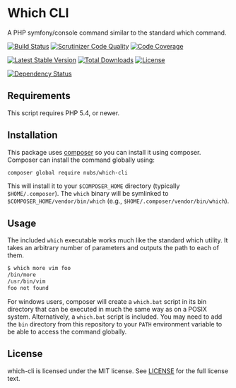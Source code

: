 # Which CLI
A PHP symfony/console command similar to the standard which command.

[![Build Status](http://img.shields.io/travis/nubs/which-cli.svg?style=flat)](https://travis-ci.org/nubs/which-cli)
[![Scrutinizer Code Quality](http://img.shields.io/scrutinizer/g/nubs/which-cli.svg?style=flat)](https://scrutinizer-ci.com/g/nubs/which-cli/)
[![Code Coverage](http://img.shields.io/coveralls/nubs/which-cli.svg?style=flat)](https://coveralls.io/r/nubs/which-cli)

[![Latest Stable Version](http://img.shields.io/packagist/v/nubs/which-cli.svg?style=flat)](https://packagist.org/packages/nubs/which-cli)
[![Total Downloads](http://img.shields.io/packagist/dt/nubs/which-cli.svg?style=flat)](https://packagist.org/packages/nubs/which-cli)
[![License](http://img.shields.io/packagist/l/nubs/which-cli.svg?style=flat)](https://packagist.org/packages/nubs/which-cli)

[![Dependency Status](https://www.versioneye.com/user/projects/53bdd76ce1d1583e8200028a/badge.svg?style=flat)](https://www.versioneye.com/user/projects/53bdd76ce1d1583e8200028a)

## Requirements
This script requires PHP 5.4, or newer.

## Installation
This package uses [composer](https://getcomposer.org) so you can install it
using composer.  Composer can install the command globally using:
```bash
composer global require nubs/which-cli
```

This will install it to your `$COMPOSER_HOME` directory (typically
`$HOME/.composer`).  The `which` binary will be symlinked to
`$COMPOSER_HOME/vendor/bin/which` (e.g., `$HOME/.composer/vendor/bin/which`).

## Usage
The included `which` executable works much like the standard which utility.  It
takes an arbitrary number of parameters and outputs the path to each of them.

```bash
$ which more vim foo
/bin/more
/usr/bin/vim
foo not found
```

For windows users, composer will create a `which.bat` script in
its bin directory that can be executed in much the same way as on a POSIX
system.  Alternatively, a `which.bat` script is included.  You may need to add
the `bin` directory from this repository to your `PATH` environment variable to
be able to access the command globally.

## License
which-cli is licensed under the MIT license.  See [LICENSE](LICENSE) for the
full license text.

